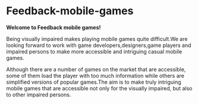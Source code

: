 # Feedback-mobile-games

**Welcome to Feedback mobile games!**

Being visually impaired makes playing mobile games quite difficult.We are looking forward to work  with game developers,designers,game players and impaired persons to make more accessible and intriguing casual mobile games.

Although there are a number of games on the market that are accessible, some of them load the player with too much information while others are  simplified versions of popular games.The aim is to make truly intriguing mobile games that are accessible not only for the visually impaired, but also to other impaired persons.



